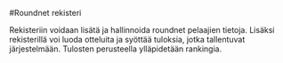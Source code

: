 #Roundnet rekisteri

Rekisteriin voidaan lisätä ja hallinnoida roundnet pelaajien tietoja. Lisäksi rekisterillä voi luoda otteluita ja syöttää tuloksia, jotka tallentuvat järjestelmään. Tulosten perusteella ylläpidetään rankingia.
